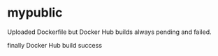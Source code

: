 # mypublic
Uploaded Dockerfile but Docker Hub builds always pending and failed.

finally Docker Hub build success
